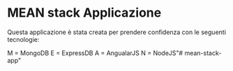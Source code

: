 # MEAN stack Applicazione

Questa applicazione è stata creata per prendere confidenza con le seguenti tecnologie:

M = MongoDB
E = ExpressDB
A = AngualarJS
N = NodeJS"# mean-stack-app"
